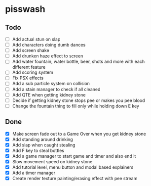 # pisswash

## Todo

- [ ] Add actual stun on slap
- [ ] Add characters doing dumb dances
- [ ] Add screen shake
- [ ] Add drunken haze effect to screen
- [ ] Add water fountain, water bottle, beer, shots and more with each different feature
- [ ] Add scoring system
- [ ] Fix PSX effects
- [ ] Add a sub particle system on collision
- [ ] Add a stain manager to check if all cleaned
- [ ] Add QTE when getting kidney stone
- [ ] Decide if getting kidney stone stops pee or makes you pee blood
- [ ] Change the fountain thing to fill only while holding down E key

## Done

- [x] Make screen fade out to a Game Over when you get kidney stone
- [x] Add standing around drinking
- [x] Add slap when caught stealing
- [x] Add F key to steal bottles
- [x] Add a game manager to start game and timer and also end it
- [x] Slow movement speed on kidney stone
- [x] Add tutorial level, menu button and modal based explainers
- [x] Add a timer manager
- [x] Create render texture painting/erasing effect with pee stream
